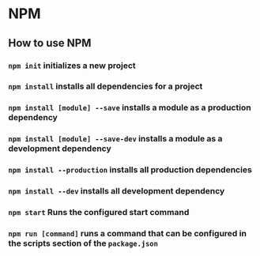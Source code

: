 # NPM
## How to use NPM

### `npm init` initializes a new project 

### `npm install` installs all dependencies for a project

### `npm install [module] --save` installs a module as a production dependency

### `npm install [module] --save-dev` installs a module as a development dependency

### `npm install --production` installs all production dependencies

### `npm install --dev` installs all development dependency

### `npm start` Runs the configured start command

### `npm run [command]` runs a command that can be configured in the scripts section of the `package.json`
